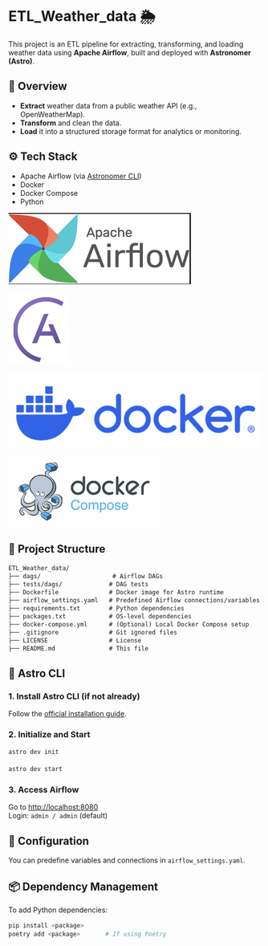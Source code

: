 # ETL_Weather_data 🌦️

This project is an ETL pipeline for extracting, transforming, and loading weather data using **Apache Airflow**, built and deployed with **Astronomer (Astro)**.

## 🚀 Overview

- **Extract** weather data from a public weather API (e.g., OpenWeatherMap).
- **Transform** and clean the data.
- **Load** it into a structured storage format for analytics or monitoring.

## ⚙️ Tech Stack

- Apache Airflow (via [Astronomer CLI](https://docs.astronomer.io/astro/cli))
- Docker
- Docker Compose
- Python

![Apache Airflow](Images/Airflow.png) 

![Astro](Images/Astro.png)

![Docker](Images/Docker.png) 

![Docker Compose](Images/DockerCompose.png)

## 🧭 Project Structure

```
ETL_Weather_data/
├── dags/                    # Airflow DAGs
├── tests/dags/             # DAG tests
├── Dockerfile              # Docker image for Astro runtime
├── airflow_settings.yaml   # Predefined Airflow connections/variables
├── requirements.txt        # Python dependencies
├── packages.txt            # OS-level dependencies
├── docker-compose.yml      # (Optional) Local Docker Compose setup
├── .gitignore              # Git ignored files
├── LICENSE                 # License
├── README.md               # This file
```

## 🧰 Astro CLI

### 1. Install Astro CLI (if not already)

Follow the [official installation guide](https://docs.astronomer.io/astro/cli/install-cli).

### 2. Initialize and Start

```bash
astro dev init

astro dev start
```

### 3. Access Airflow

Go to [http://localhost:8080](http://localhost:8080)  
Login: `admin / admin` (default)

## 🔐 Configuration

You can predefine variables and connections in `airflow_settings.yaml`.

## 📦 Dependency Management

To add Python dependencies:

```bash
pip install <package>
poetry add <package>       # If using Poetry
```